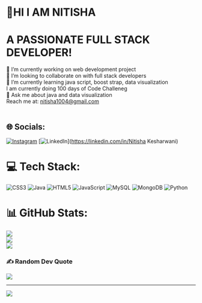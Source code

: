 #                                                                   💫HI I AM NITISHA
#                                                           A PASSIONATE FULL STACK DEVELOPER!
🔭 I’m currently working on web development project<br>👯 I’m looking to collaborate on with full stack developers<br>🌱 I’m currently learning java script, boost strap, data visualization<br> I am currently doing 100 days of Code Challeneg<br>💬 Ask me about java and data visualization<br>Reach me at: nitisha1004@gmail.com<br><br>


## 🌐 Socials:
[![Instagram](https://img.shields.io/badge/Instagram-%23E4405F.svg?logo=Instagram&logoColor=white)](https://instagram.com/nitisha_0410) [![LinkedIn](https://img.shields.io/badge/LinkedIn-%230077B5.svg?logo=linkedin&logoColor=white)](https://linkedin.com/in/Nitisha Kesharwani) 

# 💻 Tech Stack:
![CSS3](https://img.shields.io/badge/css3-%231572B6.svg?style=for-the-badge&logo=css3&logoColor=white) ![Java](https://img.shields.io/badge/java-%23ED8B00.svg?style=for-the-badge&logo=java&logoColor=white) ![HTML5](https://img.shields.io/badge/html5-%23E34F26.svg?style=for-the-badge&logo=html5&logoColor=white) ![JavaScript](https://img.shields.io/badge/javascript-%23323330.svg?style=for-the-badge&logo=javascript&logoColor=%23F7DF1E) ![MySQL](https://img.shields.io/badge/mysql-%2300f.svg?style=for-the-badge&logo=mysql&logoColor=white) ![MongoDB](https://img.shields.io/badge/MongoDB-%234ea94b.svg?style=for-the-badge&logo=mongodb&logoColor=white) ![Python](https://img.shields.io/badge/python-3670A0?style=for-the-badge&logo=python&logoColor=ffdd54)
# 📊 GitHub Stats:
![](https://github-readme-stats.vercel.app/api?username=Nitisha1004&theme=dark&hide_border=false&include_all_commits=true&count_private=false)<br/>
![](https://github-readme-streak-stats.herokuapp.com/?user=Nitisha1004&theme=dark&hide_border=false)<br/>
![](https://github-readme-stats.vercel.app/api/top-langs/?username=Nitisha1004&theme=dark&hide_border=false&include_all_commits=true&count_private=false&layout=compact)

### ✍️ Random Dev Quote
![](https://quotes-github-readme.vercel.app/api?type=horizontal&theme=dark)

---
[![](https://visitcount.itsvg.in/api?id=Nitisha1004&icon=0&color=0)](https://visitcount.itsvg.in)

<!-- Proudly created with GPRM ( https://gprm.itsvg.in ) -->
